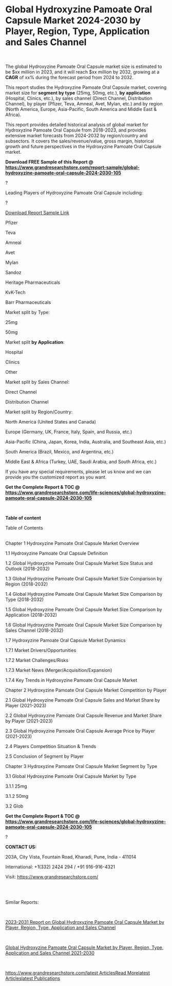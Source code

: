 <h1>Global Hydroxyzine Pamoate Oral Capsule Market 2024-2030 by Player, Region, Type, Application and Sales Channel</h1><br/><p>The global Hydroxyzine Pamoate Oral Capsule market size is estimated to be $xx million in 2023, and it will reach $xx million by 2032, growing at a <strong>CAGR</strong> of xx% during the forecast period from 2024 to 2032.</p>
 
 
 
 <p>This report studies the Hydroxyzine Pamoate Oral Capsule market, covering market size for <strong>segment by type</strong> (25mg, 50mg, etc.), <strong>by application</strong> (Hospital, Clinics, etc.), by sales channel (Direct Channel, Distribution Channel), by player (Pfizer, Teva, Amneal, Avet, Mylan, etc.) and by region (North America, Europe, Asia-Pacific, South America and Middle East & Africa).</p>
 
 
 
 <p>This report provides detailed historical analysis of global market for Hydroxyzine Pamoate Oral Capsule from 2018-2023, and provides extensive market forecasts from 2024-2032 by region/country and subsectors. It covers the sales/revenue/value, gross margin, historical growth and future perspectives in the Hydroxyzine Pamoate Oral Capsule market.</p>
 
 
 
 <div><b>Download FREE Sample of this Report @ <a href="https://www.grandresearchstore.com/report-sample/global-hydroxyzine-pamoate-oral-capsule-2024-2030-105">https://www.grandresearchstore.com/report-sample/global-hydroxyzine-pamoate-oral-capsule-2024-2030-105</a></b></div>
 
 
 
 <p>? </p>
 
 
 
 <p>Leading Players of Hydroxyzine Pamoate Oral Capsule including:</p>
 
 
 
 <p>? </p>
 
 
 
 <p><a href="https://www.grandresearchstore.com/mr-admin/report-sample/global-hydroxyzine-pamoate-oral-capsule-2024-2030-105">Download Report Sample Link</a></p>
 
 
 
 <p>Pfizer</p>
 
 
 
 <p>Teva</p>
 
 
 
 <p>Amneal</p>
 
 
 
 <p>Avet</p>
 
 
 
 <p>Mylan</p>
 
 
 
 <p>Sandoz</p>
 
 
 
 <p>Heritage Pharmaceuticals</p>
 
 
 
 <p>KvK-Tech</p>
 
 
 
 <p>Barr Pharmaceuticals</p>
 
 
 
 <p>Market split by Type:</p>
 
 
 
 <p>25mg</p>
 
 
 
 <p>50mg</p>
 
 
 
 <p>Market split <strong>by Application</strong>:</p>
 
 
 
 <p>Hospital</p>
 
 
 
 <p>Clinics</p>
 
 
 
 <p>Other</p>
 
 
 
 <p>Market split by Sales Channel:</p>
 
 
 
 <p>Direct Channel</p>
 
 
 
 <p>Distribution Channel</p>
 
 
 
 <p>Market split by Region/Country:</p>
 
 
 
 <p>North America (United States and Canada)</p>
 
 
 
 <p>Europe (Germany, UK, France, Italy, Spain, and Russia, etc.)</p>
 
 
 
 <p>Asia-Pacific (China, Japan, Korea, India, Australia, and Southeast Asia, etc.)</p>
 
 
 
 <p>South America (Brazil, Mexico, and Argentina, etc.)</p>
 
 
 
 <p>Middle East & Africa (Turkey, UAE, Saudi Arabia, and South Africa, etc.)</p>
 
 
 
 <p>If you have any special requirements, please let us know and we can provide you the customized report as you want.</p>
 
 
 
 <div><b>Get the Complete Report & TOC @ <a href="https://www.grandresearchstore.com/life-sciences/global-hydroxyzine-pamoate-oral-capsule-2024-2030-105">https://www.grandresearchstore.com/life-sciences/global-hydroxyzine-pamoate-oral-capsule-2024-2030-105</a></b></div>
 
 
 
 <p><br />
 
 <b>Table of content</b></p>
 
 
 
 <p>Table of Contents<br />
 
 <br />
 
 Chapter 1 Hydroxyzine Pamoate Oral Capsule Market Overview<br />
 
 1.1 Hydroxyzine Pamoate Oral Capsule Definition<br />
 
 1.2 Global Hydroxyzine Pamoate Oral Capsule Market Size Status and Outlook (2018-2032)<br />
 
 1.3 Global Hydroxyzine Pamoate Oral Capsule Market Size Comparison by Region (2018-2032)<br />
 
 1.4 Global Hydroxyzine Pamoate Oral Capsule Market Size Comparison by Type (2018-2032)<br />
 
 1.5 Global Hydroxyzine Pamoate Oral Capsule Market Size Comparison by Application (2018-2032)<br />
 
 1.6 Global Hydroxyzine Pamoate Oral Capsule Market Size Comparison by Sales Channel (2018-2032)<br />
 
 1.7 Hydroxyzine Pamoate Oral Capsule Market Dynamics<br />
 
 1.7.1 Market Drivers/Opportunities<br />
 
 1.7.2 Market Challenges/Risks<br />
 
 1.7.3 Market News (Merger/Acquisition/Expansion)<br />
 
 1.7.4 Key Trends in Hydroxyzine Pamoate Oral Capsule Market<br />
 
 Chapter 2 Hydroxyzine Pamoate Oral Capsule Market Competition by Player<br />
 
 2.1 Global Hydroxyzine Pamoate Oral Capsule Sales and Market Share by Player (2021-2023)<br />
 
 2.2 Global Hydroxyzine Pamoate Oral Capsule Revenue and Market Share by Player (2021-2023)<br />
 
 2.3 Global Hydroxyzine Pamoate Oral Capsule Average Price by Player (2021-2023)<br />
 
 2.4 Players Competition Situation & Trends<br />
 
 2.5 Conclusion of Segment by Player<br />
 
 Chapter 3 Hydroxyzine Pamoate Oral Capsule Market Segment by Type<br />
 
 3.1 Global Hydroxyzine Pamoate Oral Capsule Market by Type<br />
 
 3.1.1 25mg<br />
 
 3.1.2 50mg<br />
 
 3.2 Glob</p>
 
 
 
 <div><b>Get the Complete Report & TOC @ <a href="https://www.grandresearchstore.com/life-sciences/global-hydroxyzine-pamoate-oral-capsule-2024-2030-105">https://www.grandresearchstore.com/life-sciences/global-hydroxyzine-pamoate-oral-capsule-2024-2030-105</a></b></div>
 
 
 
 <p>? </p>
 
 
 
 <p><b>CONTACT US:</b><br />
 
 203A, City Vista, Fountain Road, Kharadi, Pune, India - 411014<br />
 
 International: +1(332) 2424 294 / +91 916-916-4321<br />
 
 Visit: <a href="https://www.grandresearchstore.com/">https://www.grandresearchstore.com/</a><br />
 
 <br />
 
 <br />
 
 Similar Reports:<br />
 
 <br />
 
 <a href="https://www.grandresearchstore.com/life-sciences/global-on-hydroxyzine-pamoate-oral-capsule-2023-2031-522">2023-2031 Report on Global Hydroxyzine Pamoate Oral Capsule Market by Player, Region, Type, Application and Sales Channel</a><br />
 
 <br />
 
 <a href="https://www.grandresearchstore.com/life-sciences/global-hydroxyzine-pamoate-oral-capsule-2021-2030-771">Global Hydroxyzine Pamoate Oral Capsule Market by Player, Region, Type, Application and Sales Channel 2021-2030</a><br />
 
 <br />
 
 <a href="https://gyeongbokgung.com">https://www.grandresearchstore.com/</a><a href="https://hallyeomaritime.com">latest Articles</a><a href="https://jingwansa.com">Read More</a><a href="https://nguoiviet.jp/">latest Articles</a><a href="https://www.intelmarketresearch.com/">latest Publications</a></p>